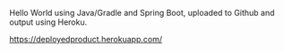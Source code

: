 Hello World using Java/Gradle and Spring Boot, uploaded to Github and output using Heroku.

https://deployedproduct.herokuapp.com/
